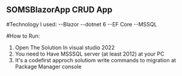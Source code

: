 ## SOMSBlazorApp CRUD App

#Technology I used:
--Blazor 
--dotnet 6
--EF Core
--MSSQL

#How to Run:
1. Open The Solution In visual studio 2022
2. You need to Have MSSSQL server (at least 2012) at your PC
3. It's a codefirst approch solutiom write commands to migration at Package Manager console

